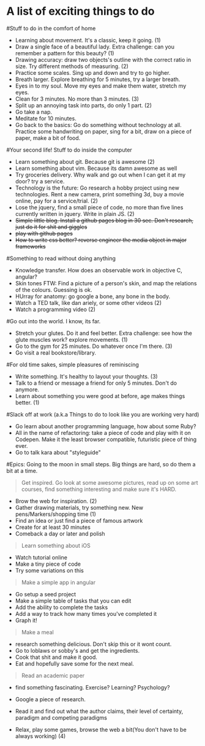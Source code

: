 # A list of exciting things to do
#Stuff to do in the comfort of home
- Learning about movement. It's a classic, keep it going. (1)
- Draw a single face of a beautiful lady. Extra challenge: can you remember a pattern for this beauty? (1)
- Drawing accuracy: draw two objects's outline with the correct ratio in size. Try different methods of measuring. (2)
- Practice some scales. Sing up and down and try to go higher.
- Breath larger. Explore breathing for 5 minutes, try a larger breath.
- Eyes in to my soul. Move my eyes and make them water, stretch my eyes.
- Clean for 3 minutes. No more than 3 minutes. (3)
- Split up an annoying task into parts, do only 1 part. (2)
- Go take a nap.
- Meditate for 10 minutes. 
- Go back to the basics: Go do something without technology at all. Practice some handwriting on paper, sing for a bit, draw on a piece of paper, make a bit of food.

#Your second life! Stuff to do inside the computer
- Learn something about git. Because git is awesome (2)
- Learn something about vim. Because its damn awesome as well
- Try groceries delivery. Why walk and go out when I can get it at my door? try a service.
- Technology is the future: Go research a hobby project using new technologies. Rent a new camera, print something 3d, buy a movie online, pay for a service/trial. (2)
- Lose the jquery, find a small piece of code, no more than five lines currently written in jquery. Write in plain JS. (2)
- ~~Simple little blog. Install a github pages blog in 30 sec. Don't research, just do it for shit and giggles~~
- ~~play with github pages~~
- ~~How to write css better? reverse engineer the media object in major frameworks~~

#Something to read without doing anything
- Knowledge transfer. How does an observable work in objective C, angular? 
- Skin tones FTW: Find a picture of a person's skin, and map the relations of the colours. Guessing is ok.
- HUrray for anatomy: go google a bone, any bone in the body.
- Watch a TED talk, like dan ariely, or some other videos (2)
- Watch a programming video (2)

#Go out into the world. I know, its far.
- Stretch your glutes. Do it and feel better. Extra challenge: see how the glute muscles work? explore movements. (1)
- Go to the gym for 25 minutes. Do whatever once I'm there. (3)
- Go visit a real bookstore/library.

#For old time sakes, simple pleasures of reminiscing 
- Write something. It's healthy to layout your thoughts. (3)
- Talk to a friend or message a friend for only 5 minutes. Don't do anymore.
- Learn about something you were good at before, age makes things better. (1)

#Slack off at work (a.k.a Things to do to look like you are working very hard)
- Go learn about another programming language, how about some Ruby?
- All in the name of refactoring: take a piece of code and play with it on Codepen. 
  Make it the least browser compatible, futuristic piece of thing ever. 
- Go to talk kara about "styleguide"

#Epics: Going to the moon in small steps. Big things are hard, so do them a bit at a time.
> Get inspired. Go look at some awesome pictures, read up on some art courses, find something interesting and make sure it's HARD.
- Brow the web for inspiration. (2)
- Gather drawing materials, try something new. New pens/Markers/shopping time (1)
- Find an idea or just find a piece of famous artwork
- Create for at least 30 minutes
- Comeback a day or later and polish

> Learn something about iOS
- Watch tutorial online
- Make a tiny piece of code
- Try some variations on this

> Make a simple app in angular
- Go setup a seed project
- Make a simple table of tasks that you can edit
- Add the ability to complete the tasks
- Add a way to track how many times you've completed it
- Graph it!

> Make a meal
- research something delicious. Don't skip this or it wont count.
- Go to loblaws or sobby's and get the ingredients.
- Cook that shit and make it good.
- Eat and hopefully save some for the next meal.

> Read an academic paper
- find something fascinating. Exercise? Learning? Psychology?
- Google a piece of research.
- Read it and find out what the author claims, their level of certainty, paradigm and competing paradigms



- Relax, play some games, browse the web a bit(You don't have to be always working) (4)
